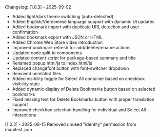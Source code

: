 <!-- ---Extension version---- -->

Changelog:
[1.0.3] - 2025-09-02

- Added light/dark theme switching (auto-detected)
- Added English/Vietnamese language support with dynamic UI updates
- Added bookmark import with duplicate URL detection and user confirmation
- Added bookmark export with JSON or HTML
- Added Chrome Web Store video introduction
- Improved bookmark refresh for add/delete/rename actions
- Updated code split to components
- Updated content script for package-based summary and title
- Renamed popup.html/js to index.html/js
- Replaced changefont button with font-switcher dropdown
- Removed unrelated files
- Added visibility toggle for Select All container based on checkbox visibility state
- Added dynamic display of Delete Bookmarks button based on selected bookmarks
- Fixed missing text for Delete Bookmarks button with proper translation support
- Improved checkbox selection handling for individual and Select All interactions

[1.0.2] - 2025-08-15
Removed unused "identity" permission from manifest.json.
